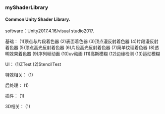 ### myShaderLibrary
#### Common Unity Shader Library.

software：Unity2017.4.16/visual studio2017.

基础：
    (1)顶点与片段着色器
    (2)表面着色器
    (3)顶点漫反射着色器
    (4)片段漫反射着色器
    (5)顶点高光反射着色器
    (6)片段高光反射着色器
    (7)简单纹理着色器
    (8)透明效果着色器
    (9)序列帧动画
    (10)uv动画
    (11)高斯模糊
    (12)边缘检测
    (13)运动模糊
	
UI：
    (1)ZTest
    (2)StencilTest

特效相关：
    (1)
	
后处理：
    (1)
	
插件：
    (1)
	
3D相关：
    (1)
	